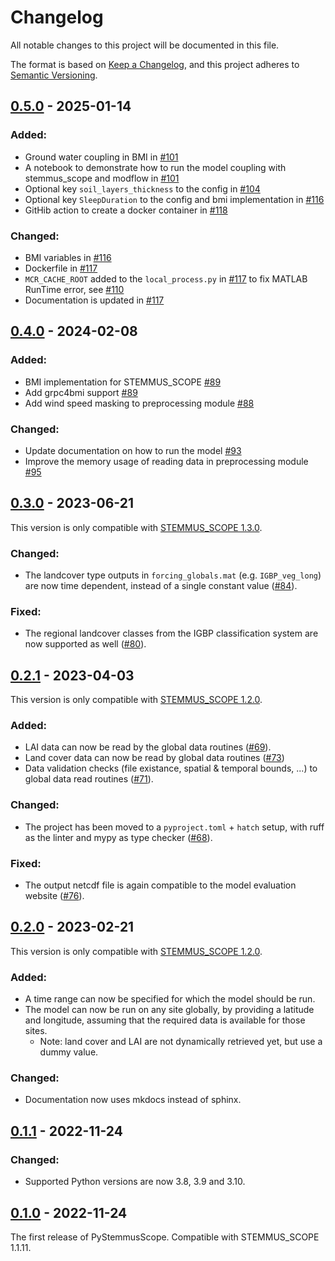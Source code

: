 # Changelog
All notable changes to this project will be documented in this file.

The format is based on [Keep a Changelog](https://keepachangelog.com/en/1.0.0/),
and this project adheres to [Semantic Versioning](https://semver.org/spec/v2.0.0.html).

## [0.5.0] - 2025-01-14

### Added:

- Ground water coupling in BMI in
  [#101](https://github.com/EcoExtreML/STEMMUS_SCOPE_Processing/pull/101)
- A notebook to demonstrate how to run the model coupling with stemmus_scope and
  modflow in
  [#101](https://github.com/EcoExtreML/STEMMUS_SCOPE_Processing/pull/101)
- Optional key `soil_layers_thickness` to the config in
  [#104](https://github.com/EcoExtreML/STEMMUS_SCOPE_Processing/pull/104)
- Optional key `SleepDuration` to the config and bmi implementation in
  [#116](https://github.com/EcoExtreML/STEMMUS_SCOPE_Processing/pull/116)
- GitHib action to create a docker container in [#118](https://github.com/EcoExtreML/STEMMUS_SCOPE_Processing/pull/118)

### Changed:

- BMI variables in [#116](https://github.com/EcoExtreML/STEMMUS_SCOPE_Processing/pull/116)
- Dockerfile in [#117](https://github.com/EcoExtreML/STEMMUS_SCOPE_Processing/pull/117)
- `MCR_CACHE_ROOT` added to the `local_process.py` in [#117](https://github.com/EcoExtreML/STEMMUS_SCOPE_Processing/pull/117) to fix MATLAB RunTime error, see [#110](https://github.com/EcoExtreML/STEMMUS_SCOPE_Processing/issues/110)
- Documentation is updated in [#117](https://github.com/EcoExtreML/STEMMUS_SCOPE_Processing/pull/117)


## [0.4.0] - 2024-02-08

### Added:

- BMI implementation for STEMMUS_SCOPE [#89](https://github.com/EcoExtreML/STEMMUS_SCOPE_Processing/pull/89)
- Add grpc4bmi support [#89](https://github.com/EcoExtreML/STEMMUS_SCOPE_Processing/pull/89)
- Add wind speed masking to preprocessing module [#88](https://github.com/EcoExtreML/STEMMUS_SCOPE_Processing/pull/88)

### Changed:

- Update documentation on how to run the model [#93](https://github.com/EcoExtreML/STEMMUS_SCOPE_Processing/pull/93)
- Improve the memory usage of reading data in preprocessing module [#95](https://github.com/EcoExtreML/STEMMUS_SCOPE_Processing/pull/95)


## [0.3.0] - 2023-06-21
<!-- markdown-link-check-disable-next-line -->
This version is only compatible with [STEMMUS_SCOPE 1.3.0](https://github.com/EcoExtreML/STEMMUS_SCOPE/releases/tag/1.3.0).

### Changed:
- The landcover type outputs in `forcing_globals.mat` (e.g. `IGBP_veg_long`) are now time dependent, instead of a single constant value ([#84](https://github.com/EcoExtreML/STEMMUS_SCOPE_Processing/pull/84)).

### Fixed:
- The regional landcover classes from the IGBP classification system are now supported as well ([#80](https://github.com/EcoExtreML/STEMMUS_SCOPE_Processing/pull/80)).

## [0.2.1] - 2023-04-03
This version is only compatible with [STEMMUS_SCOPE 1.2.0](https://github.com/EcoExtreML/STEMMUS_SCOPE/releases/tag/1.2.0).

### Added:
- LAI data can now be read by the global data routines ([#69](https://github.com/EcoExtreML/STEMMUS_SCOPE_Processing/pull/69)).
- Land cover data can now be read by global data routines ([#73](https://github.com/EcoExtreML/STEMMUS_SCOPE_Processing/pull/73))
- Data validation checks (file existance, spatial & temporal bounds, ...) to global data read routines ([#71](https://github.com/EcoExtreML/STEMMUS_SCOPE_Processing/pull/71)).

### Changed:
- The project has been moved to a `pyproject.toml` + `hatch` setup, with ruff as the linter and mypy as type checker ([#68](https://github.com/EcoExtreML/STEMMUS_SCOPE_Processing/pull/68)).

### Fixed:
- The output netcdf file is again compatible to the model evaluation website ([#76](https://github.com/EcoExtreML/STEMMUS_SCOPE_Processing/pull/76)).

## [0.2.0] - 2023-02-21
This version is only compatible with [STEMMUS_SCOPE 1.2.0](https://github.com/EcoExtreML/STEMMUS_SCOPE/releases/tag/1.2.0).

### Added:
 - A time range can now be specified for which the model should be run.
 - The model can now be run on any site globally, by providing a latitude and longitude, assuming that the required data is available for those sites.
     - Note: land cover and LAI are not dynamically retrieved yet, but use a dummy value.

### Changed:
 - Documentation now uses mkdocs instead of sphinx.

## [0.1.1] - 2022-11-24
### Changed:
- Supported Python versions are now 3.8, 3.9 and 3.10.

## [0.1.0] - 2022-11-24
The first release of PyStemmusScope. Compatible with STEMMUS_SCOPE 1.1.11.

[Unreleased]: https://github.com/EcoExtreML/STEMMUS_SCOPE_Processing/compare/v0.3.0...HEAD
[0.1.0]: https://github.com/EcoExtreML/STEMMUS_SCOPE_Processing/releases/tag/v0.1.0
[0.1.1]: https://github.com/EcoExtreML/STEMMUS_SCOPE_Processing/releases/tag/v0.1.1
[0.2.0]: https://github.com/EcoExtreML/STEMMUS_SCOPE_Processing/releases/tag/v0.2.0
[0.2.1]: https://github.com/EcoExtreML/STEMMUS_SCOPE_Processing/releases/tag/v0.2.1
[0.3.0]: https://github.com/EcoExtreML/STEMMUS_SCOPE_Processing/releases/tag/v0.3.0
[0.4.0]: https://github.com/EcoExtreML/STEMMUS_SCOPE_Processing/releases/tag/v0.4.0
[0.5.0]: https://github.com/EcoExtreML/STEMMUS_SCOPE_Processing/releases/tag/v0.5.0
